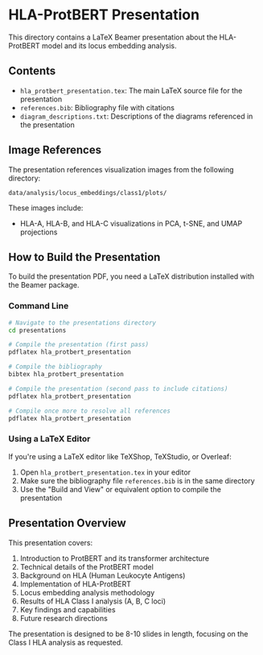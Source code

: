 # HLA-ProtBERT Presentation

This directory contains a LaTeX Beamer presentation about the HLA-ProtBERT model and its locus embedding analysis.

## Contents

- `hla_protbert_presentation.tex`: The main LaTeX source file for the presentation
- `references.bib`: Bibliography file with citations
- `diagram_descriptions.txt`: Descriptions of the diagrams referenced in the presentation

## Image References

The presentation references visualization images from the following directory:
```
data/analysis/locus_embeddings/class1/plots/
```

These images include:
- HLA-A, HLA-B, and HLA-C visualizations in PCA, t-SNE, and UMAP projections

## How to Build the Presentation

To build the presentation PDF, you need a LaTeX distribution installed with the Beamer package.

### Command Line

```bash
# Navigate to the presentations directory
cd presentations

# Compile the presentation (first pass)
pdflatex hla_protbert_presentation

# Compile the bibliography
bibtex hla_protbert_presentation

# Compile the presentation (second pass to include citations)
pdflatex hla_protbert_presentation

# Compile once more to resolve all references
pdflatex hla_protbert_presentation
```

### Using a LaTeX Editor

If you're using a LaTeX editor like TeXShop, TeXStudio, or Overleaf:

1. Open `hla_protbert_presentation.tex` in your editor
2. Make sure the bibliography file `references.bib` is in the same directory
3. Use the "Build and View" or equivalent option to compile the presentation

## Presentation Overview

This presentation covers:

1. Introduction to ProtBERT and its transformer architecture
2. Technical details of the ProtBERT model
3. Background on HLA (Human Leukocyte Antigens)
4. Implementation of HLA-ProtBERT
5. Locus embedding analysis methodology
6. Results of HLA Class I analysis (A, B, C loci)
7. Key findings and capabilities
8. Future research directions

The presentation is designed to be 8-10 slides in length, focusing on the Class I HLA analysis as requested.
